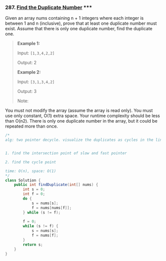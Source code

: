 
### 287. [Find the Duplicate Number](https://leetcode.com/problems/find-the-duplicate-number/) ***
Given an array nums containing n + 1 integers where each integer is between 1 and n (inclusive), prove that at least one duplicate number must exist. Assume that there is only one duplicate number, find the duplicate one.

> **Example 1:**
> 
> Input: `[1,3,4,2,2]`
>
> Output: 2
>
> **Example 2:**
>
> Input: `[3,1,3,4,2]`
>
> Output: 3
>
> Note:

You must not modify the array (assume the array is read only).
You must use only constant, O(1) extra space.
Your runtime complexity should be less than O(n2).
There is only one duplicate number in the array, but it could be repeated more than once.
```java
/*
alg: two pointer decycle. visualize the duplicates as cycles in the linkedlist, since given range of numbers, each nums[i] effectively map to a unique linkedlist node except the duplicate number. so the problem is the same as to find the cycle node in a linkedlist


1. find the intersection point of slow and fast pointer

2. find the cycle point

time: O(n), space: O(1)
*/
class Solution {
    public int findDuplicate(int[] nums) {
        int s = 0;
        int f = 0;
        do {
            s = nums[s];
            f = nums[nums[f]];
        } while (s != f);
        
        f = 0;
        while (s != f) {
            s = nums[s];
            f = nums[f];
        }
        return s;
    }
}
```